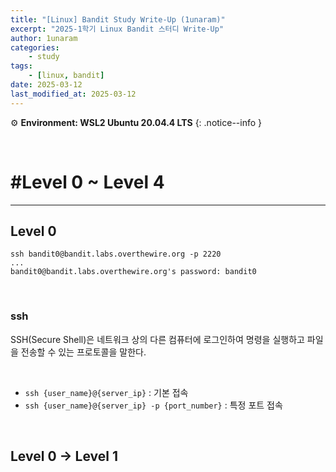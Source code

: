 ```yaml
---
title: "[Linux] Bandit Study Write-Up (1unaram)"
excerpt: "2025-1학기 Linux Bandit 스터디 Write-Up"
author: 1unaram
categories:
    - study
tags:
    - [linux, bandit]
date: 2025-03-12
last_modified_at: 2025-03-12
---
```


⚙ **Environment: WSL2 Ubuntu 20.04.4 LTS**
{: .notice--info }

<br>

# #Level 0 ~ Level 4

---

## Level 0

```shell
ssh bandit0@bandit.labs.overthewire.org -p 2220
...
bandit0@bandit.labs.overthewire.org's password: bandit0
```

<br>

### ssh

SSH(Secure Shell)은 네트워크 상의 다른 컴퓨터에 로그인하여 명령을 실행하고 파일을 전송할 수 있는 프로토콜을 말한다.

<br>

-   `ssh {user_name}@{server_ip}` : 기본 접속
-   `ssh {user_name}@{server_ip} -p {port_number}` : 특정 포트 접속

<br>

## Level 0 -> Level 1
